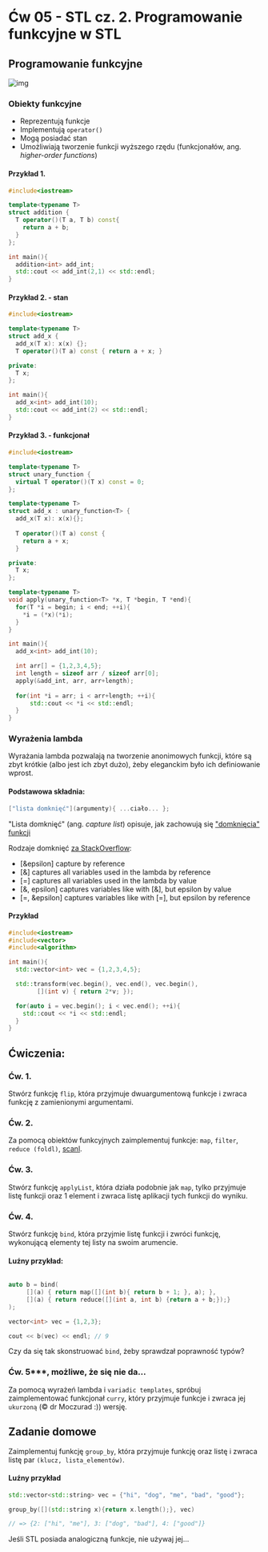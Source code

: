 


# Ćw 05 - STL cz. 2. Programowanie funkcyjne w STL

## Programowanie funkcyjne

![img](https://cdn-images-1.medium.com/max/1600/1*5SCTCk_-SqsphpBMbnrPgg.jpeg)

### Obiekty funkcyjne

* Reprezentują funkcje
* Implementują `operator()`
* Mogą posiadać stan
* Umożliwiają tworzenie funkcji wyższego rzędu (funkcjonałów, ang. *higher-order functions*)

#### Przykład 1.

```C++
#include<iostream>

template<typename T>
struct addition {
  T operator()(T a, T b) const{
    return a + b;
  }
};

int main(){
  addition<int> add_int;
  std::cout << add_int(2,1) << std::endl;
}
```
#### Przykład 2. - stan

```C++
#include<iostream>

template<typename T>
struct add_x {
  add_x(T x): x(x) {};  
  T operator()(T a) const { return a + x; }

private:
  T x;
};

int main(){
  add_x<int> add_int(10);
  std::cout << add_int(2) << std::endl;
}
```

#### Przykład 3. - funkcjonał

```C++
#include<iostream>

template<typename T>
struct unary_function {
  virtual T operator()(T x) const = 0;
};

template<typename T>
struct add_x : unary_function<T> {
  add_x(T x): x(x){};
  
  T operator()(T a) const {
    return a + x;
  }

private:
  T x;
};

template<typename T>
void apply(unary_function<T> *x, T *begin, T *end){
  for(T *i = begin; i < end; ++i){
    *i = (*x)(*i);
  }
}

int main(){
  add_x<int> add_int(10);

  int arr[] = {1,2,3,4,5}; 
  int length = sizeof arr / sizeof arr[0];
  apply(&add_int, arr, arr+length);
  
  for(int *i = arr; i < arr+length; ++i){
      std::cout << *i << std::endl;
  }
}
```

### Wyrażenia lambda

Wyrażania lambda pozwalają na tworzenie anonimowych funkcji, które są zbyt krótkie (albo jest ich zbyt dużo), żeby eleganckim było ich definiowanie wprost.

#### Podstawowa składnia:

```C++
["lista domknięć"](argumenty){ ...ciało... };
```

"Lista domknięć" (ang. *capture list*) opisuje, jak zachowują się ["domknięcia" funkcji](https://en.wikipedia.org/wiki/Closure_(computer_programming))

Rodzaje domknięć [za StackOverflow](https://stackoverflow.com/questions/7627098/what-is-a-lambda-expression-in-c11):

* [&epsilon] capture by reference
* [&] captures all variables used in the lambda by reference
* [=] captures all variables used in the lambda by value
* [&, epsilon] captures variables like with [&], but epsilon by value
* [=, &epsilon] captures variables like with [=], but epsilon by reference

#### Przykład

```C++
#include<iostream>
#include<vector>
#include<algorithm>

int main(){
  std::vector<int> vec = {1,2,3,4,5};

  std::transform(vec.begin(), vec.end(), vec.begin(),
		[](int v) { return 2*v; });

  for(auto i = vec.begin(); i < vec.end(); ++i){
    std::cout << *i << std::endl;
  }
}
```


## Ćwiczenia:

### Ćw. 1.

Stwórz funkcję `flip`, która przyjmuje dwuargumentową funkcje i zwraca funkcję z zamienionymi argumentami.

### Ćw. 2.

Za pomocą obiektów funkcyjnych zaimplementuj funkcje: `map`, `filter`, `reduce (foldl)`, [scanl](http://hackage.haskell.org/package/base-4.12.0.0/docs/Prelude.html#v:scanl).

### Ćw. 3.

Stwórz funkcję `applyList`, która działa podobnie jak `map`, tylko przyjmuje listę funkcji oraz 1 element i zwraca listę aplikacji tych funkcji do wyniku.

### Ćw. 4.

Stwórz funkcję `bind`, która przyjmie listę funkcji i zwróci funkcję, wykonującą elementy tej listy na swoim arumencie.

#### Luźny przykład:

```C++

auto b = bind(
     [](a) { return map([](int b){ return b + 1; }, a); },
     [](a) { return reduce([](int a, int b) {return a + b;});}
);

vector<int> vec = {1,2,3};

cout << b(vec) << endl; // 9
```

Czy da się tak skonstruować `bind`, żeby sprawdzał poprawność typów?

### Ćw. 5***, możliwe, że się nie da...

Za pomocą wyrażeń lambda i `variadic templates`, spróbuj zaimplementować funkcjonał `curry`, który przyjmuje funkcje i zwraca jej `ukurzoną` (© dr Moczurad :)) wersję.

## Zadanie domowe

Zaimplementuj funkcję `group_by`, która przyjmuje funkcję oraz listę i zwraca listę par `(klucz, lista_elementów)`.

#### Luźny przykład

```C++
std::vector<std::string> vec = {"hi", "dog", "me", "bad", "good"};

group_by([](std::string x){return x.length();}, vec)

// => {2: ["hi", "me"], 3: ["dog", "bad"], 4: ["good"]}

```

Jeśli STL posiada analogiczną funkcje, nie używaj jej...